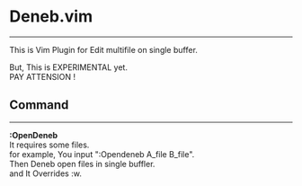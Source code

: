 Deneb.vim
=======
* * *

This is Vim Plugin for Edit multifile on single buffer.

But, This is EXPERIMENTAL yet.  
PAY ATTENSION !

Command
-------
* * *
**:OpenDeneb**  
    It requires some files.  
    for example, You input ":Opendeneb A_file B_file".  
    Then Deneb open files in single buffler.  
    and It Overrides :w.  
